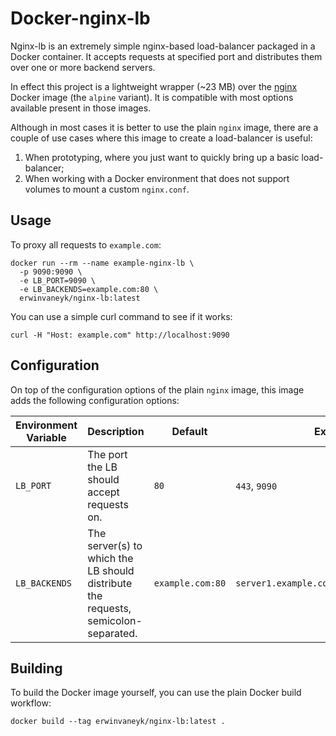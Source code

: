 # Docker-nginx-lb

Nginx-lb is an extremely simple nginx-based load-balancer packaged in a Docker 
container. It accepts requests at specified port and distributes them over 
one or more backend servers.

In effect this project is a lightweight wrapper (~23 MB) over the 
[nginx](https://hub.docker.com/_/nginx) Docker image (the `alpine` variant). 
It is compatible with most options available present in those images.

Although in most cases it is better to use the plain `nginx` image, there are a 
couple of use cases where this image to create a load-balancer is useful:

1. When prototyping, where you just want to quickly bring up a basic load-balancer;
2. When working with a Docker environment that does not support volumes to mount a custom `nginx.conf`.

## Usage
To proxy all requests to `example.com`:
```shell
docker run --rm --name example-nginx-lb \
  -p 9090:9090 \
  -e LB_PORT=9090 \
  -e LB_BACKENDS=example.com:80 \
  erwinvaneyk/nginx-lb:latest
```

You can use a simple curl command to see if it works:
```shell
curl -H "Host: example.com" http://localhost:9090
```

## Configuration
On top of the configuration options of the plain `nginx` image, this image adds
the following configuration options:

| Environment Variable | Description                                                   | Default      | Examples      |
|----------------------|---------------------------------------------------------------|--------------|---------------|
| `LB_PORT`            | The port the LB should accept requests on.                    | `80`         | `443`, `9090` |
| `LB_BACKENDS`        | The server(s) to which the LB should distribute the requests, semicolon-separated. | `example.com:80` | `server1.example.com:3030;10.0.12.34:3031` |

## Building

To build the Docker image yourself, you can use the plain Docker build workflow:

```shell
docker build --tag erwinvaneyk/nginx-lb:latest .
```